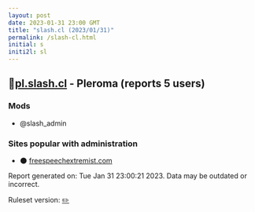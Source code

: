 ```yaml
---
layout: post
date: 2023-01-31 23:00 GMT
title: "slash.cl (2023/01/31)"
permalink: /slash-cl.html
initial: s
initi2l: sl
---
```


## 🐘[pl.slash.cl](https://pl.slash.cl) - Pleroma (reports 5 users)

### Mods
 * @slash_admin

### Sites popular with administration

* 🌑 [freespeechextremist.com](/freespeechextremist-com.html)

Report generated on: Tue Jan 31 23:00:21 2023. Data may be outdated or incorrect.

Ruleset version: [✏️](/version-pencil)

